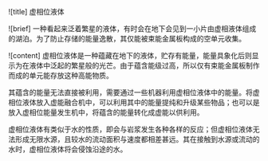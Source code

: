 ![title]
虚相位液体

![brief]
一种看起来泛着繁星的液体，有时会在地下会见到一小片由虚相液体组成的湖泊。为了防止存储的能量逸散，其仅能被束能金属板构成的空单元收集。

![content]
虚相位液体是一种蕴藏在地下的液体，贮存有能量，能量具象化后则显示为在液体中泛起的繁星般的光芒。由于蕴含能级过高，所以仅有束能金属板制作而成的单元能存放这种高能物质。

其蕴含的能量无法直接被利用，需要通过一些机器利用虚相位液体中的能量。将虚相位液体放入虚能融合机中，可以利用其中的能量提纯和升级某些物品；也可以是放入虚相位能量发生机中，将蕴含的能量转化成虚能以供利用。

虚相位液体有类似于水的性质，即会与岩浆发生各种各样的反应；但虚相位液体无法形成无限水源，且较水的流动面积与速度都相差甚远。其在接触到水源或流动的水时，虚相位液体将会侵蚀沿途的水。